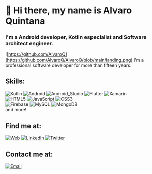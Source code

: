 # 👋 Hi there, my name is Alvaro Quintana
### I'm a Android developer, Kotlin especialist and Software architect engineer.

![https://github.com/AlvaroQ](https://github.com/AlvaroQ/AlvaroQ/blob/main/landing.png)
I'm a professional software developer for more than fifteen years.

## Skills:
![Kotlin](https://img.shields.io/badge/Kotlin-101010?style=for-the-badge&logo=kotlin&logoColor=white&labelColor=0000cc)
![Android](https://img.shields.io/badge/Android-101010?style=for-the-badge&logo=android&logoColor=white&labelColor=3DDC84)
![Android_Studio](https://img.shields.io/badge/Android_Studio-101010?style=for-the-badge&logo=android-studio&logoColor=white&labelColor=009933)
![Flutter](https://img.shields.io/badge/Flutter-101010?style=for-the-badge&logo=Flutter&logoColor=white&labelColor=0095D5)
![Xamarin](https://img.shields.io/badge/Xamarin-101010?style=for-the-badge&logo=Xamarin&logoColor=white&labelColor=66ccff)
</br>
![HTML5](https://img.shields.io/badge/HTML5-101010?style=for-the-badge&logo=html5&logoColor=white&labelColor=ff9900)
![JavaScript](https://img.shields.io/badge/JavaScript-101010?style=for-the-badge&logo=javascript&logoColor=white&labelColor=F7DF1E)
![CSS3](https://img.shields.io/badge/CSS3-101010?style=for-the-badge&logo=css3&logoColor=white&labelColor=0066ff)
</br>
![Firebase](https://img.shields.io/badge/Firebase-101010?style=for-the-badge&logo=firebase&logoColor=white&labelColor=FFCA28)
![MySQL](https://img.shields.io/badge/MySQL-101010?style=for-the-badge&logo=mysql&logoColor=white&labelColor=996600)
![MongoDB](https://img.shields.io/badge/MongoDB-101010?style=for-the-badge&logo=mongodb&logoColor=white&labelColor=47A248)
</br>
and more!

## Find me at:
[![Web](https://img.shields.io/badge/Mi_Sitio_Web-losapuntesdelprogramador.com-101010?style=for-the-badge&logo=wordpress&logoColor=white&labelColor=a82be3)](https://alvaroq.github.io/)
[![LinkedIn](https://img.shields.io/badge/LinkedIn-Alvaro_Quintana-101010?style=for-the-badge&logo=linkedin&logoColor=white&labelColor=0077B5)](https://www.linkedin.com/in/alvaro-quintana-palacios-8b119039/)
[![Twitter](https://img.shields.io/badge/Twitter-@QuintanaAlvaro-101010?style=for-the-badge&logo=twitter&logoColor=white&labelColor=1DA1F2)](https://twitter.com/QuintanaAlvaro)

## Contact me at:
[![Email](https://img.shields.io/badge/Gmail-alvaroquintanapalacios@gmail.com-101010?style=for-the-badge&logo=gmail&logoColor=white&labelColor=e60000)](mailto:alvaroquintanapalacios@gmail.com) 
